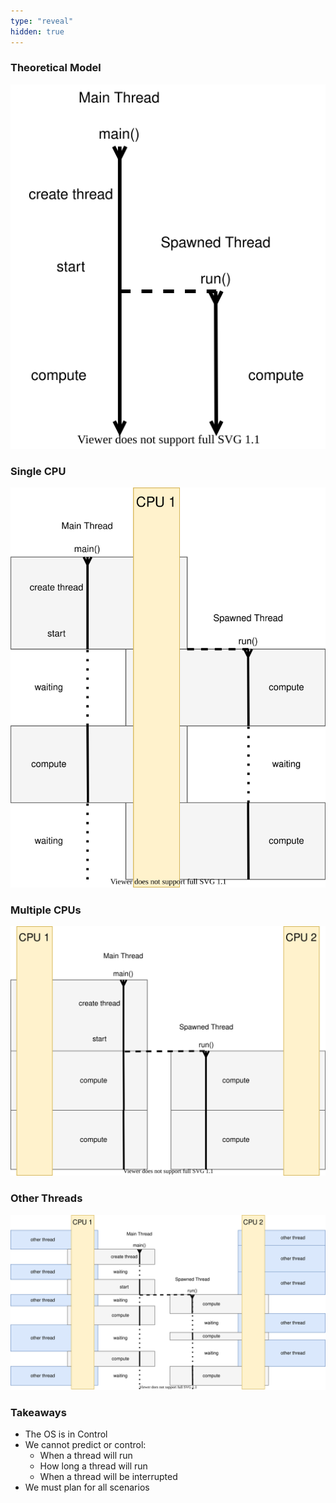 ```yaml
---
type: "reveal"
hidden: true
---
```

<section>
    <h3>Theoretical Model</h3>
    <img class="plain stretch" src="/images/10/410_10_schedule1.svg">
</section>
<section>
    <h3>Single CPU</h3>
    <img class="plain stretch" src="/images/10/410_10_schedule2.svg">
</section>
<section>
    <h3>Multiple CPUs</h3>
    <img class="plain stretch" src="/images/10/410_10_schedule3.svg">
</section>
<section>
    <h3>Other Threads</h3>
    <img class="plain stretch" src="/images/10/410_10_schedule4.svg">
</section>
<section>
    <h3>Takeaways</h3>
    <ul>
        <li>The OS is in Control</li>
        <li>We cannot predict or control:<ul>
            <li>When a thread will run</li>
            <li>How long a thread will run</li>
            <li>When a thread will be interrupted</li>
        </ul>
        <li>We must plan for all scenarios</li>
    </ul>
</section>